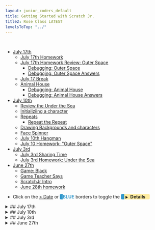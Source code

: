 ```yaml
---
layout: junior_coders_default
title: Getting Started with Scratch Jr.
title2: Rose Class LATEST
levelsToTop: "../"
---
```


<!-- 
- [ ] Proceed to [Archives](./a_mon0500pm-Archives.html) 》 
- [ ] {: style="float: right;"}
- [ ] --> 

<br clear="both">

<div id="toc">

* [July 17th](#july-17th)
  * [July 17th Homework](#july-17th-homework)
  * [July 17th Homework Review: Outer Space](#july-17th-homework-review-outer-space)
    * [Debugging: Outer Space](#debugging-outer-space)
    * [Debugging: Outer Space Answers](#debugging-outer-space-answers)
  * [July 17 Break](#july-17-break)
  * [Animal House](#animal-house)
    * [Debugging: Animal House](#debugging-animal-house)
    * [Debugging: Animal House Answers](#debugging-animal-house-answers)
* [July 10th](#july-10th)
  * [Review the Under the Sea](#review-the-under-the-sea)
  * [Initializiing a character](#initializiing-a-character)
  * [Repeats](#repeats)
    * [Repeat the Repeat](#repeat-the-repeat)
  * [Drawing Backgrounds and characters](#drawing-backgrounds-and-characters)
  * [Face Spinner](#face-spinner)
  * [July 10th Hangman](#july-10th-hangman)
  * [July 10 Homework: "Outer Space"](#july-10-homework-outer-space)
* [July 3rd](#july-3rd)
  * [July 3rd Sharing Time](#july-3rd-sharing-time)
  * [July 3rd Homework: Under the Sea](#july-3rd-homework-under-the-sea)
* [June 27th](#june-27th)
  * [Game: Black](#game-black)
  * [Game Teacher Says](#game-teacher-says)
  * [ScratchJr Intro](#scratchjr-intro)
  * [June 28th homework](#june-28th-homework)

</div>

* Click on the [> Date]() or <span style="color: #3399cc;  border-left: 9px solid #3399cc!important;border-radius: 4px 4px; font-weight: bold">BLUE</span> borders to toggle the <span style="background-color:#ffeca0; border-left: 10px solid #3399cc !important;border-radius: 4px 4px;"><b>  &nbsp;<span style="font-size: 70%">▶︎</span>&nbsp;&nbsp;Details&nbsp;&nbsp;&nbsp;&nbsp;</b></span>

<details>
<summary>## July 17th
</summary>

## July 17th

### July 17th Homework

The homework for next class is:

1. Finish the Animal House Project
2. Do the Outer Space and Animal debugging exercises above.

Below is a summary of what we did in class.

### July 17th Homework Review: Outer Space

We reviewed and developed the [Outer Space project](./scratchProjects/Y1R17Outerspace.sjr). Kids watched the project run and tried to make their own similar code. One key idea was **having two or more actions happen at the same time**. For example, click the astronaut link below, and you can see the astronaut does 3 actions at the same time: 

1. He turns, 
2. moves up, and 
3. shrinks then disappears.

This creates the effect of him spinnin off into space and disappearing. This trick is very important in ScratchJr.

{% include niceimage-galleryNoTables.html folder="/scratchProjects/Y1R17Outerspace/" %}



#### Debugging: Outer Space

Here are some problems to solve:

{% include niceimage-galleryNoTables.html folder="/scratchProjects/Y1R17OuterspaceDebugging/" %}

1. Why doesn’t the sun spin when pressed?
2. Why does the alien stay in the air and not hop back down?
3. Why doesn’t the shooting star hide after it shrinks?
4. Why doesn’t the astronaut fly up when pressed?

<details>
<summary>#### Debugging: Outer Space Answers
</summary>

#### Debugging: Outer Space Answers
1. It needs the start on tap trigger
2. The move up block needs to be replaced with a hop block
3. The show block needs to be replaced with a hide block
4. The number (parameter) on the move up block needs to be greater than 0

</details>

### July 17 Break

We played Hangman during the break, and it was a lot of fun. For a change, the kids worked together to choose a word ("Doctor") that I had to guess. They almost stumped me!

### Animal House

We then moved to making characters talk, either by recording sounds, or adding text bubbles. Our  model was the Animal House Project from BootUp.

<iframe width="100%" height="315" src="https://www.youtube.com/embed/ie-PcCGplu4" frameborder="0" allow="accelerometer; autoplay; encrypted-media; gyroscope; picture-in-picture" allowfullscreen></iframe>


The kids worked on their own version of the project, and the homework was to finish the project. 


#### Debugging: Animal House

Here are some debugging exercises.

{% include niceimage-galleryNoTables.html folder="/scratchProjects/Y1R18AnimalhouseDebugging/" %}


1. Why does the barn get bigger and not bigger, then smaller?

2. Why does the chicken play a pop sound and not the recorded sound?

3. Why does the horse play the same recording twice instead of two different recordings?


<details>
<summary>#### Debugging: Animal House Answers
</summary>

#### Debugging: Animal House Answers

1. The second grow block should be a shrink block

2. The pop block sound be a play recorded sound block

3. The second play recorded sound block should have a number 2 and not a number 1


</details>

</details>


<details>
<summary>## July 10th
</summary>

## July 10th

### Review the Under the Sea

We reviewed the homework projects. The original Under teh Sea project can be [downloaded here](./scratchProjects/Y1Q15UndertheSea.sjr).


### Initializiing a character

To set the initial position, visibility, or size of a character:

* **manually** change the position of the character. 

![Initial Position](./images/2020-07-10/20200710InitialPosition.gif)
  
Note in the gif above, if I use a block to change the position, it returns when I press the return button. If I manually move it, it stays.

* **manually** change the visibility 

![Initial Position](./images/2020-07-10/20200710Invisble.gif)

* **manually** change the size 

![Size](./images/2020-07-10/20200710Size.gif)


This is useful if you want a character to start off small, or in a certain position. 

* Rotation **doesn't work**

![Rotation](./images/2020-07-10/20200710Rotation.gif)


### Repeats 

#### Repeat the Repeat

I briefly discussed repeats within repeats:

1. Put some actions in a repeat block.
2. Add something to that, and put that in a repeat block
3. Repeat step 2

Not so interesting at this point.


### Drawing Backgrounds and characters

We reviewed the Drawing Editor to:

* Create circles, squares, and lines 
* Use different thicknesses
* Fill in drawings
* Move drawings
* Change the shape of blocks
* Delete drawings

### Face Spinner

<iframe width="100%" height="315" src="https://www.youtube.com/embed/4r-WH7c5w0M" frameborder="0" allow="accelerometer; autoplay; encrypted-media; gyroscope; picture-in-picture" allowfullscreen></iframe>

[Download here](./scratchProjects/Y1R16Fidgetspinner.sjr)

To practice using the editor, the kids reverse engineered the project above, but then, for fun, we put each other's pictures in the circles to make cool **Face Spinner**. 

Then they made the spinner spin. As a challenge, I proposed making the spinner go fast at first and slower later. Most kids did it this way:

![Rotation](./images/2020-07-10/20200710Fidget.png){: height~"200px"}

### July 10th Hangman

At the end we had a little time left and we played Hangman. For some kids it was their first time playing this classic children's spelling game!

### July 10 Homework: "Outer Space"

<iframe width="100%" height="315" src="https://www.youtube.com/embed/EQ8FqqIM_Rc" frameborder="0" allow="accelerometer; autoplay; encrypted-media; gyroscope; picture-in-picture" allowfullscreen></iframe>

The homework is to try to make this project just from watching the video. The stars and sun are just like we did in class. The Green Cat is a little different and you might have to think about it. The Astronaut is a new trick we will learn next time! 

</details>



<details>
<summary>## July 3rd
</summary>

## July 3rd

This week we continued working on learning basic ScratchJr Blocks.

### July 3rd Sharing Time
The kids shared the work they had done by themselves during the week. Kids learned a lot. 

Children explored using the various motion blocks to create interesting dances. They created their own versions of projects similar to the following Bootup Projects:

1.  Dance Alone

<iframe width="100%" height="315" src="https://www.youtube.com/embed/XO9bv2Oz_68" frameborder="0" allow="accelerometer; autoplay; encrypted-media; gyroscope; picture-in-picture" allowfullscreen></iframe>

2. Can't Stop Dancing

Uses repeat block to repeat motion

<iframe width="100%" height="315" src="https://www.youtube.com/embed/ZPgbWqX4Nog" frameborder="0" allow="accelerometer; autoplay; encrypted-media; gyroscope; picture-in-picture" allowfullscreen></iframe>

3.  Dance Party: several sprites perform at the same time.

<iframe width="100%" height="315" src="https://www.youtube.com/embed/YsS21mU9Nxg" frameborder="0" allow="accelerometer; autoplay; encrypted-media; gyroscope; picture-in-picture" allowfullscreen></iframe>

[Download](./scratchProjects/Y1Q13DanceParty.sjr)


4. Starry Night; Putting it all together


<iframe width="100%" height="315" src="https://www.youtube.com/embed/kxQGuTWfXx0" frameborder="0" allow="accelerometer; autoplay; encrypted-media; gyroscope; picture-in-picture" allowfullscreen></iframe>

[Starry Night from Bootup](./scratchProjects/Y1Q14StarryNight.sjr)


### July 3rd Homework: Under the Sea 

The homework was to create a project like the following. 

<iframe width="100%" height="315" src="https://www.youtube.com/embed/bleXofsQjzw" frameborder="0" allow="accelerometer; autoplay; encrypted-media; gyroscope; picture-in-picture" allowfullscreen></iframe>


</details>


<details>
<summary>## June 27th
</summary>

## June 27th

### Game: Black

We played the game called [Black](../lessons/gameBlack.html). The game teachers kids several concepts related to coding, including making choices, thinking about future steps, and logical reasoning. 


### Game Teacher Says 

We played the [Teacher Says](../lessons/TeacherSays.md) game. This game helps us learn each other's name, as well as teaching about sequencing event and following instructions.


### ScratchJr Intro

I did a simple introduction to the ScratchJr. interface. We covered:

* The home button 
* The green flag/start block 
* The settings
* The blue motion buttons
* The purple size buttons
* The say nd record buttons
 
We also talked about the image interface:

* Changing the color of elements 
* Undoing actions 

Kids then spent some time experimenting with these. Kids shared their "discoveries".

We will review all these again next class.

![scratchjrinterface](./images/jc_a_001_scratchjrinterface.jpg)



### June 28th homework
The homework is for kids to teach parents how to play [Black](../lessons/gameBlack.html). 


Also kids should play with ScratchJr and try to discover new things about how it works.

</details>
